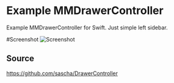 Example MMDrawerController
=========================

Example MMDrawerController for Swift. Just simple left sidebar.

#Screenshot
![Screenshot](http://yavuzyildirim.com/leftdrawer1.png)

Source
------------------------

https://github.com/sascha/DrawerController
